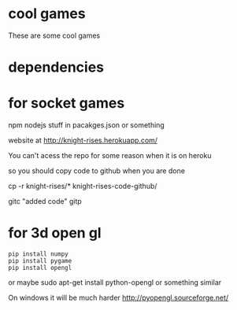 # cool games
These are some cool games


# dependencies

# for socket games
npm
nodejs
stuff in pacakges.json or something

website at
http://knight-rises.herokuapp.com/

You can't acess the repo for some reason when it is on heroku

so you should copy code to github when you are done

cp -r knight-rises/* knight-rises-code-github/

gitc "added code"
gitp


# for 3d open gl
    pip install numpy
    pip install pygame
    pip install opengl
or maybe
    sudo apt-get install python-opengl
or something similar

On windows it will be much harder
http://pyopengl.sourceforge.net/




